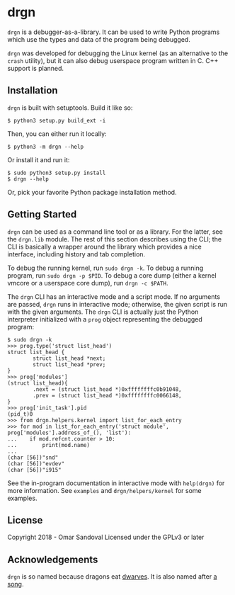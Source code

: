 drgn
====

`drgn` is a debugger-as-a-library. It can be used to write Python programs
which use the types and data of the program being debugged.

`drgn` was developed for debugging the Linux kernel (as an alternative to the
`crash` utility), but it can also debug userspace program written in C. C++
support is planned.

Installation
------------

`drgn` is built with setuptools. Build it like so:

```
$ python3 setup.py build_ext -i
```

Then, you can either run it locally:

```
$ python3 -m drgn --help
```

Or install it and run it:

```
$ sudo python3 setup.py install
$ drgn --help
```

Or, pick your favorite Python package installation method.

Getting Started
---------------

`drgn` can be used as a command line tool or as a library. For the latter, see
the `drgn.lib` module. The rest of this section describes using the CLI; the
CLI is basically a wrapper around the library which provides a nice interface,
including history and tab completion.

To debug the running kernel, run `sudo drgn -k`. To debug a running program,
run `sudo drgn -p $PID`. To debug a core dump (either a kernel vmcore or a
userspace core dump), run `drgn -c $PATH`.

The `drgn` CLI has an interactive mode and a script mode. If no arguments are
passed, `drgn` runs in interactive mode; otherwise, the given script is run
with the given arguments. The `drgn` CLI is actually just the Python
interpreter initialized with a `prog` object representing the debugged program:

```
$ sudo drgn -k
>>> prog.type('struct list_head')
struct list_head {
        struct list_head *next;
        struct list_head *prev;
}
>>> prog['modules']
(struct list_head){
        .next = (struct list_head *)0xffffffffc0b91048,
        .prev = (struct list_head *)0xffffffffc0066148,
}
>>> prog['init_task'].pid
(pid_t)0
>>> from drgn.helpers.kernel import list_for_each_entry
>>> for mod in list_for_each_entry('struct module', prog['modules'].address_of_(), 'list'):
...    if mod.refcnt.counter > 10:
...        print(mod.name)
...
(char [56])"snd"
(char [56])"evdev"
(char [56])"i915"
```

See the in-program documentation in interactive mode with `help(drgn)` for more
information. See `examples` and `drgn/helpers/kernel` for some examples.

License
-------

Copyright 2018 - Omar Sandoval
Licensed under the GPLv3 or later

Acknowledgements
----------------

`drgn` is so named because dragons eat [dwarves](http://dwarfstd.org/). It is
also named after [a song](https://giraffesgiraffes.bandcamp.com/track/drgnfkr-2).
